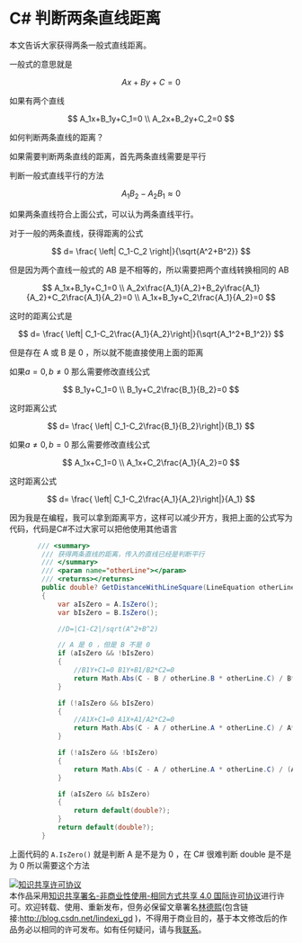 # C# 判断两条直线距离

本文告诉大家获得两条一般式直线距离。

<!--more-->
<!-- 标签：数学，C#，几何 -->
<!-- math -->

一般式的意思就是

$$
Ax+By+C=0
$$

如果有两个直线

$$
A_1x+B_1y+C_1=0 \\
A_2x+B_2y+C_2=0
$$

如何判断两条直线的距离？

如果需要判断两条直线的距离，首先两条直线需要是平行

判断一般式直线平行的方法

$$
A_1B_2-A_2B_1 \approx 0
$$

如果两条直线符合上面公式，可以认为两条直线平行。

对于一般的两条直线，获得距离的公式

$$
d= \frac{ \left| C_1-C_2 \right|}{\sqrt{A^2+B^2}}
$$

但是因为两个直线一般式的 AB 是不相等的，所以需要把两个直线转换相同的 AB

$$
A_1x+B_1y+C_1=0 \\
A_2x\frac{A_1}{A_2}+B_2y\frac{A_1}{A_2}+C_2\frac{A_1}{A_2}=0 \\
A_1x+B_1y+C_2\frac{A_1}{A_2}=0
$$

这时的距离公式是

$$
d= \frac{ \left| C_1-C_2\frac{A_1}{A_2}\right|}{\sqrt{A_1^2+B_1^2}}
$$

但是存在 A 或 B 是 0 ，所以就不能直接使用上面的距离

如果$a=0 ,b \neq 0$ 那么需要修改直线公式

$$
B_1y+C_1=0 \\
B_1y+C_2\frac{B_1}{B_2}=0
$$

这时距离公式

$$
d= \frac{ \left| C_1-C_2\frac{B_1}{B_2}\right|}{B_1}
$$

如果$a\neq0 ,b = 0$ 那么需要修改直线公式

$$
A_1x+C_1=0 \\
A_1x+C_2\frac{A_1}{A_2}=0
$$

这时距离公式

$$
d= \frac{ \left| C_1-C_2\frac{A_1}{A_2}\right|}{A_1}
$$

因为我是在编程，我可以拿到距离平方，这样可以减少开方，我把上面的公式写为代码，代码是C#不过大家可以把他使用其他语言

```csharp
       /// <summary>
        /// 获得两条直线的距离，传入的直线已经是判断平行
        /// </summary>
        /// <param name="otherLine"></param>
        /// <returns></returns>
        public double? GetDistanceWithLineSquare(LineEquation otherLine)
        {
            var aIsZero = A.IsZero();
            var bIsZero = B.IsZero();

            //D=|C1-C2|/sqrt(A^2+B^2)

            // A 是 0 ，但是 B 不是 0
            if (aIsZero && !bIsZero)
            {
                //B1Y+C1=0 B1Y+B1/B2*C2=0
                return Math.Abs(C - B / otherLine.B * otherLine.C) / B*B;
            }

            if (!aIsZero && bIsZero)
            {
                //A1X+C1=0 A1X+A1/A2*C2=0
                return Math.Abs(C - A / otherLine.A * otherLine.C) / A*A;
            }

            if (!aIsZero && !bIsZero)
            {
                return Math.Abs(C - A / otherLine.A * otherLine.C) / (A * A + B * B);
            }

            if (aIsZero && bIsZero)
            {
                return default(double?);
            }
            return default(double?);
        }
```

上面代码的 `A.IsZero()` 就是判断 A 是不是为 0 ，在 C# 很难判断 double 是不是为 0 所以需要这个方法

<a rel="license" href="http://creativecommons.org/licenses/by-nc-sa/4.0/"><img alt="知识共享许可协议" style="border-width:0" src="https://licensebuttons.net/l/by-nc-sa/4.0/88x31.png" /></a><br />本作品采用<a rel="license" href="http://creativecommons.org/licenses/by-nc-sa/4.0/">知识共享署名-非商业性使用-相同方式共享 4.0 国际许可协议</a>进行许可。欢迎转载、使用、重新发布，但务必保留文章署名[林德熙](http://blog.csdn.net/lindexi_gd)(包含链接:http://blog.csdn.net/lindexi_gd )，不得用于商业目的，基于本文修改后的作品务必以相同的许可发布。如有任何疑问，请与我[联系](mailto:lindexi_gd@163.com)。
